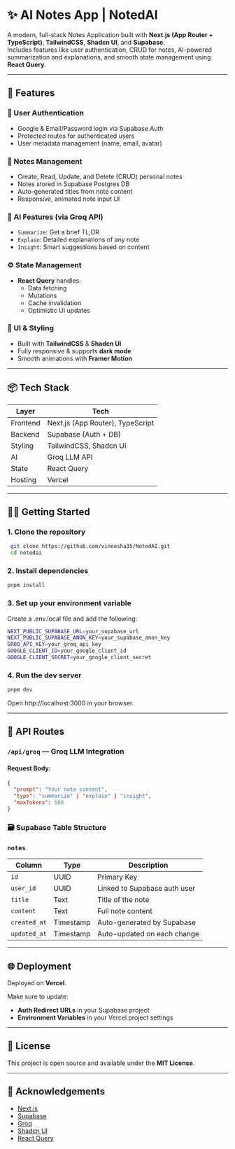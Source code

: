# ✨ AI Notes App | NotedAI

A modern, full-stack Notes Application built with **Next.js (App Router + TypeScript)**, **TailwindCSS**, **Shadcn UI**, and **Supabase**.  
Includes features like user authentication, CRUD for notes, AI-powered summarization and explanations, and smooth state management using **React Query**.

---

## 🚀 Features

### 🔐 User Authentication
- Google & Email/Password login via Supabase Auth  
- Protected routes for authenticated users  
- User metadata management (name, email, avatar)

### 📝 Notes Management
- Create, Read, Update, and Delete (CRUD) personal notes  
- Notes stored in Supabase Postgres DB  
- Auto-generated titles from note content  
- Responsive, animated note input UI

### 🤖 AI Features (via Groq API)
- `Summarize`: Get a brief TL;DR  
- `Explain`: Detailed explanations of any note  
- `Insight`: Smart suggestions based on content

### ⚙️ State Management
- **React Query** handles:  
  - Data fetching  
  - Mutations  
  - Cache invalidation  
  - Optimistic UI updates

### 💅 UI & Styling
- Built with **TailwindCSS** & **Shadcn UI**  
- Fully responsive & supports **dark mode**  
- Smooth animations with **Framer Motion**

---

## 📦 Tech Stack

| Layer     | Tech                          |
|-----------|-------------------------------|
| Frontend  | Next.js (App Router), TypeScript |
| Backend   | Supabase (Auth + DB)          |
| Styling   | TailwindCSS, Shadcn UI        |
| AI        | Groq LLM API                  |
| State     | React Query                   |
| Hosting   | Vercel                        |

---

## 🧑‍💻 Getting Started

### 1. Clone the repository

```bash
 git clone https://github.com/vineesha35/NotedAI.git
 cd notedai
```
### 2. Install  dependencies
```bash
pnpm install
```
### 3. Set up your environment variable

Create a .env.local file and add the following:
```bash
NEXT_PUBLIC_SUPABASE_URL=your_supabase_url
NEXT_PUBLIC_SUPABASE_ANON_KEY=your_supabase_anon_key
GROQ_API_KEY=your_groq_api_key
GOOGLE_CLIENT_ID=your_google_client_id
GOOGLE_CLIENT_SECRET=your_google_client_secret
```
### 4. Run the dev server
```bash
pnpm dev
```

Open http://localhost:3000 in your browser.

---

## 🧪 API Routes

### `/api/groq` — Groq LLM Integration

#### Request Body:

```json
{
  "prompt": "Your note content",
  "type": "summarize" | "explain" | "insight",
  "maxTokens": 500
}
```


### 🗃️ Supabase Table Structure

### `notes`

| Column       | Type      | Description                      |
|--------------|-----------|----------------------------------|
| `id`         | UUID      | Primary Key                      |
| `user_id`    | UUID      | Linked to Supabase auth user     |
| `title`      | Text      | Title of the note                |
| `content`    | Text      | Full note content                |
| `created_at` | Timestamp | Auto-generated by Supabase       |
| `updated_at` | Timestamp | Auto-updated on each change      |

---

## 🌐 Deployment

Deployed on **Vercel**.

Make sure to update:

- **Auth Redirect URLs** in your Supabase project
- **Environment Variables** in your Vercel project settings

---

## 📄 License

This project is open source and available under the **MIT License**.

---

## 🙌 Acknowledgements

- [Next.js](https://nextjs.org/)
- [Supabase](https://supabase.com/)
- [Groq](https://groq.com/)
- [Shadcn UI](https://ui.shadcn.com/)
- [React Query](https://tanstack.com/query/latest)



